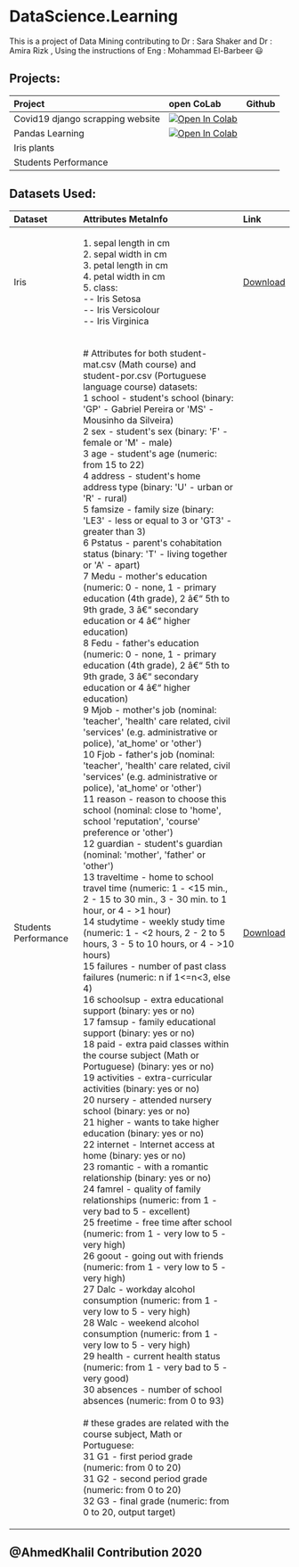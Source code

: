 # DataScience.Learning
This is a project of Data Mining contributing to Dr : Sara Shaker and Dr : Amira Rizk ,  Using the instructions of Eng : Mohammad El-Barbeer  :smiley:

## Projects:
|Project| open CoLab  |Github|
|:--|:--|:--|
|Covid19 django scrapping website|[![Open In Colab](https://colab.research.google.com/assets/colab-badge.svg)](https://colab.research.google.com/github/AhmedKhalil777/DataScience.Learning/blob/master/Scrapping/Covid19.ipynb)||
|Pandas Learning|[![Open In Colab](https://colab.research.google.com/assets/colab-badge.svg)](https://colab.research.google.com/github/AhmedKhalil777/DataScience.Learning/blob/master/Resources/Pandas_Courses_Notebooks/KagglePandasTest.ipynb) ||
|Iris plants| ||
|Students Performance|||

## Datasets Used:
|Dataset |Attributes MetaInfo |Link|
|:--|:--|:-|
|Iris|<p class="normal">   1. sepal length in cm<br>   2. sepal width in cm<br>   3. petal length in cm<br>   4. petal width in cm<br>   5. class: <br>      -- Iris Setosa<br>      -- Iris Versicolour<br>      -- Iris Virginica</p>|[Download](https://github.com/AhmedKhalil777/DataScience.Learning/blob/master/Datasets/Iris.csv)|
|Students Performance|<p class="normal"># Attributes for both student-mat.csv (Math course) and student-por.csv (Portuguese language course) datasets:<br>1 school - student's school (binary: 'GP' - Gabriel Pereira or 'MS' - Mousinho da Silveira)<br>2 sex - student's sex (binary: 'F' - female or 'M' - male)<br>3 age - student's age (numeric: from 15 to 22)<br>4 address - student's home address type (binary: 'U' - urban or 'R' - rural)<br>5 famsize - family size (binary: 'LE3' - less or equal to 3 or 'GT3' - greater than 3)<br>6 Pstatus - parent's cohabitation status (binary: 'T' - living together or 'A' - apart)<br>7 Medu - mother's education (numeric: 0 - none,  1 - primary education (4th grade), 2 â€“ 5th to 9th grade, 3 â€“ secondary education or 4 â€“ higher education)<br>8 Fedu - father's education (numeric: 0 - none,  1 - primary education (4th grade), 2 â€“ 5th to 9th grade, 3 â€“ secondary education or 4 â€“ higher education)<br>9 Mjob - mother's job (nominal: 'teacher', 'health' care related, civil 'services' (e.g. administrative or police), 'at_home' or 'other')<br>10 Fjob - father's job (nominal: 'teacher', 'health' care related, civil 'services' (e.g. administrative or police), 'at_home' or 'other')<br>11 reason - reason to choose this school (nominal: close to 'home', school 'reputation', 'course' preference or 'other')<br>12 guardian - student's guardian (nominal: 'mother', 'father' or 'other')<br>13 traveltime - home to school travel time (numeric: 1 - &lt;15 min., 2 - 15 to 30 min., 3 - 30 min. to 1 hour, or 4 - &gt;1 hour)<br>14 studytime - weekly study time (numeric: 1 - &lt;2 hours, 2 - 2 to 5 hours, 3 - 5 to 10 hours, or 4 - &gt;10 hours)<br>15 failures - number of past class failures (numeric: n if 1&lt;=n&lt;3, else 4)<br>16 schoolsup - extra educational support (binary: yes or no)<br>17 famsup - family educational support (binary: yes or no)<br>18 paid - extra paid classes within the course subject (Math or Portuguese) (binary: yes or no)<br>19 activities - extra-curricular activities (binary: yes or no)<br>20 nursery - attended nursery school (binary: yes or no)<br>21 higher - wants to take higher education (binary: yes or no)<br>22 internet - Internet access at home (binary: yes or no)<br>23 romantic - with a romantic relationship (binary: yes or no)<br>24 famrel - quality of family relationships (numeric: from 1 - very bad to 5 - excellent)<br>25 freetime - free time after school (numeric: from 1 - very low to 5 - very high)<br>26 goout - going out with friends (numeric: from 1 - very low to 5 - very high)<br>27 Dalc - workday alcohol consumption (numeric: from 1 - very low to 5 - very high)<br>28 Walc - weekend alcohol consumption (numeric: from 1 - very low to 5 - very high)<br>29 health - current health status (numeric: from 1 - very bad to 5 - very good)<br>30 absences - number of school absences (numeric: from 0 to 93)<br><br># these grades are related with the course subject, Math or Portuguese:<br>31 G1 - first period grade (numeric: from 0 to 20)<br>31 G2 - second period grade (numeric: from 0 to 20)<br>32 G3 - final grade (numeric: from 0 to 20, output target)</p>|[Download](https://github.com/AhmedKhalil777/DataScience.Learning/blob/master/Datasets/Student.csv)|

## @AhmedKhalil Contribution 2020